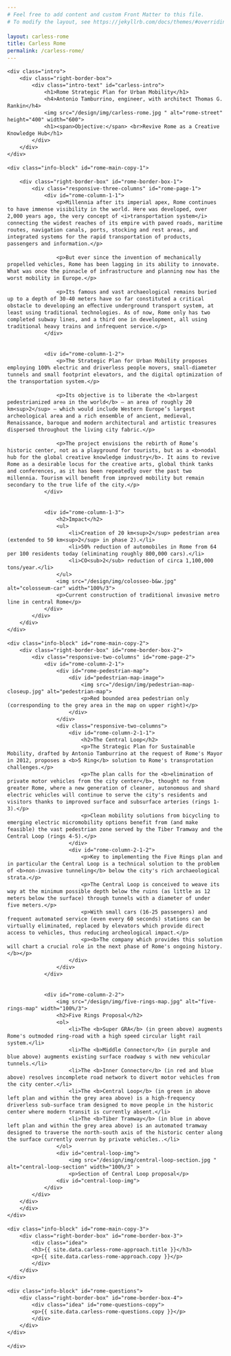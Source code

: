 ```yaml
---
# Feel free to add content and custom Front Matter to this file.
# To modify the layout, see https://jekyllrb.com/docs/themes/#overriding-theme-defaults

layout: carless-rome
title: Carless Rome
permalink: /carless-rome/
---
```


<head>
    <meta charset="UTF-8" />
    <meta name="viewport" content="width=device-width, initial-scale=1.0">
    <link rel="stylesheet" type="text/css" href="../css/styles.css" />
</head>

<div id="wrapper">

    <div class="intro">
        <div class="right-border-box">
            <div class="intro-text" id="carless-intro">
                <h1>Rome Strategic Plan for Urban Mobility</h1>
                <h4>Antonio Tamburrino, engineer, with architect Thomas G. Rankin</h4>
                <img src="/design/img/carless-rome.jpg " alt="rome-street" height="400" width="600">
                <h1><span>Objective:</span> <br>Revive Rome as a Creative Knowledge Hub</h1>
            </div>
        </div>
    </div>

    <div class="info-block" id="rome-main-copy-1">

        <div class="right-border-box" id="rome-border-box-1">
            <div class="responsive-three-columns" id="rome-page-1">
                <div id="rome-column-1-1">
                    <p>Millennia after its imperial apex, Rome continues to have immense visibility in the world. Here was developed, over 2,000 years ago, the very concept of <i>transportation system</i> connecting the widest reaches of its empire with paved roads, maritime routes, navigation canals, ports, stocking and rest areas, and integrated systems for the rapid transportation of products, passengers and information.</p>

                    <p>But ever since the invention of mechanically propelled vehicles, Rome has been lagging in its ability to innovate. What was once the pinnacle of infrastructure and planning now has the worst mobility in Europe.</p>

                    <p>Its famous and vast archaeological remains buried up to a depth of 30-40 meters have so far constituted a critical obstacle to developing an eﬀective underground transport system, at least using traditional technologies. As of now, Rome only has two completed subway lines, and a third one in development, all using traditional heavy trains and infrequent service.</p>
                </div>
                

                <div id="rome-column-1-2">
                    <p>The Strategic Plan for Urban Mobility proposes employing 100% electric and driverless people movers, small-diameter tunnels and small footprint elevators, and the digital optimization of the transportation system.</p>

                    <p>Its objective is to liberate the <b>largest pedestrianized area in the world</b> — an area of roughly 20 km<sup>2</sup> — which would include Western Europe’s largest archeological area and a rich ensemble of ancient, medieval, Renaissance, baroque and modern architectural and artistic treasures dispersed throughout the living city fabric.</p>

                    <p>The project envisions the rebirth of Rome’s historic center, not as a playground for tourists, but as a <b>nodal hub for the global creative knowledge industry</b>. It aims to revive Rome as a desirable locus for the creative arts, global think tanks and conferences, as it has been repeatedly over the past two millennia. Tourism will beneﬁt from improved mobility but remain secondary to the true life of the city.</p>
                </div>

        
                <div id="rome-column-1-3">
                    <h2>Impact</h2>
                    <ul>
                        <li>Creation of 20 km<sup>2</sup> pedestrian area (extended to 50 km<sup>2</sup> in phase 2).</li>
                        <li>50% reduction of automobiles in Rome from 64 per 100 residents today (eliminating roughly 800,000 cars).</li>
                        <li>CO<sub>2</sub> reduction of circa 1,100,000 tons/year.</li>
                    </ul>
                    <img src="/design/img/colosseo-b&w.jpg" alt="colosseum-car" width="100%/3">
                    <p>Current construction of traditional invasive metro line in central Rome</p>
                </div>
            </div>
        </div>
    </div>

    <div class="info-block" id="rome-main-copy-2">
        <div class="right-border-box" id="rome-border-box-2">
            <div class="responsive-two-columns" id="rome-page-2">
                <div id="rome-column-2-1">
                    <div id="rome-pedestrian-map">
                        <div id="pedestrian-map-image">
                            <img src="/design/img/pedestrian-map-closeup.jpg" alt="pedestrian-map">
                            <p>Red bounded area pedestrian only (corresponding to the grey area in the map on upper right)</p>
                        </div>
                    </div>
                    <div class="responsive-two-columns">
                        <div id="rome-column-2-1-1">
                            <h2>The Central Loop</h2>
                            <p>The Strategic Plan for Sustainable Mobility, drafted by Antonio Tamburrino at the request of Rome's Mayor in 2012, proposes a <b>5 Ring</b> solution to Rome's transprotation challenges.</p>
                            <p>The plan calls for the <b>elimination of private motor vehicles from the city center</b>, thought no from greater Rome, where a new generation of cleaner, autonomous and shard electric vehicles will continue to serve the city's residents and visitors thanks to improved surface and subsurface arteries (rings 1-3).</p>
                            <p>Clean mobility solutions from bicycling to emerging electric micromobility options benefit from (and make feasible) the vast pedestrian zone served by the Tiber Tramway and the Central Loop (rings 4-5).</p>
                        </div>
                        <div id="rome-column-2-1-2">
                            <p>Key to implementing the Five Rings plan and in particular the Central Loop is a technical solution to the problem of <b>non-invasive tunneling</b> below the city's rich archaeological strata.</p>
                            <p>The Central Loop is conceived to weave its way at the minimum possible depth below the ruins (as little as 12 meters below the surface) through tunnels with a diameter of under five meters.</p>
                            <p>With small cars (16-25 passengers) and frequent automated service (even every 60 seconds) stations can be virtually eliminated, replaced by elevators which provide direct access to vehicles, thus reducing archeological impact.</p>
                            <p><b>The company which provides this solution will chart a crucial role in the next phase of Rome's ongoing history.</b></p>
                        </div>
                    </div>
                </div>

        
                <div id="rome-column-2-2">
                    <img src="/design/img/five-rings-map.jpg" alt="five-rings-map" width="100%/3">
                    <h2>Five Rings Proposal</h2>
                    <ol>
                        <li>The <b>Super GRA</b> (in green above) augments Rome's outmoded ring-road with a high speed circular light rail system.</li>
                        <li>The <b>Middle Connector</b> (in purple and blue above) augments existing surface roadway s with new vehicular tunnels.</li>
                        <li>The <b>Inner Connector</b> (in red and blue above) resolves incomplete road network to divert motor vehicles from the city center.</li>
                        <li>The <b>Central Loop</b> (in green in above left plan and within the grey area above) is a high-frequency driverless sub-surface tram designed to move people in the historic center where modern transit is currently absent.</li>
                        <li>The <b>Tiber Tramway</b> (in blue in above left plan and within the grey area above) is an automated tramway designed to traverse the north-south axis of the historic center along the surface currently overrun by private vehicles..</li>
                    </ol>
                    <div id="central-loop-img">
                        <img src="/design/img/central-loop-section.jpg " alt="central-loop-section" width="100%/3" >
                        <p>Section of Central Loop proposal</p>
                    <div id="central-loop-img">
                </div>
            </div>
        </div>
        </div>
    </div>

    <div class="info-block" id="rome-main-copy-3">
        <div class="right-border-box" id="rome-border-box-3">
            <div class="idea">
            <h3>{{ site.data.carless-rome-approach.title }}</h3>
            <p>{{ site.data.carless-rome-approach.copy }}</p>
            </div>
        </div>
    </div>

    <div class="info-block" id="rome-questions">
        <div class="right-border-box" id="rome-border-box-4">
            <div class="idea" id="rome-questions-copy">
            <p>{{ site.data.carless-rome-questions.copy }}</p>
            </div>
        </div>
    </div>
        
    </div>
</div>